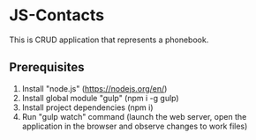 # JS-Contacts
This is CRUD application that represents a phonebook.

## Prerequisites
1. Install "node.js" (https://nodejs.org/en/)
2. Install global module "gulp" (npm i -g gulp)
3. Install project dependencies (npm i)
4. Run "gulp watch" command (launch the web server, open the application in the browser and observe changes to work files)